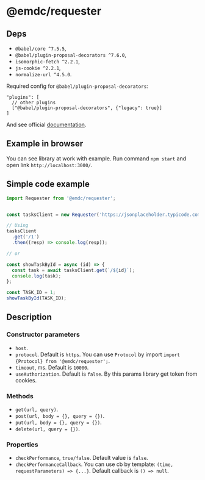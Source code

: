 # @emdc/requester

## Deps

* `@babel/core ^7.5.5`,
* `@babel/plugin-proposal-decorators ^7.6.0`,
* `isomorphic-fetch ^2.2.1`,
* `js-cookie ^2.2.1`,
* `normalize-url ^4.5.0`.

Required config for `@babel/plugin-proposal-decorators`:

```
"plugins": [
  // other plugins
  ["@babel/plugin-proposal-decorators", {"legacy": true}]
]
```

And see official [documentation](https://babeljs.io/docs/en/babel-plugin-proposal-decorators).

## Example in browser

You can see library at work with example. Run command `npm start` and open link `http://localhost:3000/`.

## Simple code example

```js
import Requester from '@emdc/requester';


const tasksClient = new Requester('https://jsonplaceholder.typicode.com/todos');

// Using
tasksClient
  .get('/1')
  .then((resp) => console.log(resp));

// or 

const showTaskById = async (id) => {
  const task = await tasksClient.get(`/${id}`);
  console.log(task);
};

const TASK_ID = 1;
showTaskById(TASK_ID);
```

## Description

### Constructor parameters

* `host`.
* `protocol`. Default is `https`. You can use `Protocol` by import `import {Protocol} from '@emdc/requester';`.
* `timeout`, ms. Default is `10000`.
* `useAuthorization`. Default is `false`. By this params library get token from cookies.

### Methods

* `get(url, query)`.
* `post(url, body = {}, query = {})`.
* `put(url, body = {}, query = {})`.
* `delete(url, query = {})`.

### Properties

* `checkPerformance`, `true/false`. Default value is `false`.
* `checkPerformanceCallback`. You can use cb by template: `(time, requestParameters) => {...}`. Default callback is `() => null`.
